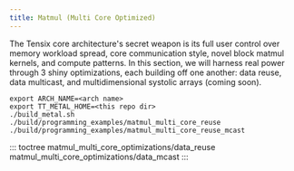 ```yaml
---
title: Matmul (Multi Core Optimized)
---
```


The Tensix core architecture\'s secret weapon is its full user control
over memory workload spread, core communication style, novel block
matmul kernels, and compute patterns. In this section, we will harness
real power through 3 shiny optimizations, each building off one another:
data reuse, data multicast, and multidimensional systolic arrays (coming
soon).

    export ARCH_NAME=<arch name>
    export TT_METAL_HOME=<this repo dir>
    ./build_metal.sh
    ./build/programming_examples/matmul_multi_core_reuse
    ./build/programming_examples/matmul_multi_core_reuse_mcast

::: toctree
matmul_multi_core_optimizations/data_reuse
matmul_multi_core_optimizations/data_mcast
:::
